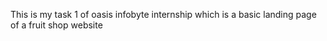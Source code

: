 This is my task 1 of oasis infobyte internship which is a basic landing page of a fruit shop website
